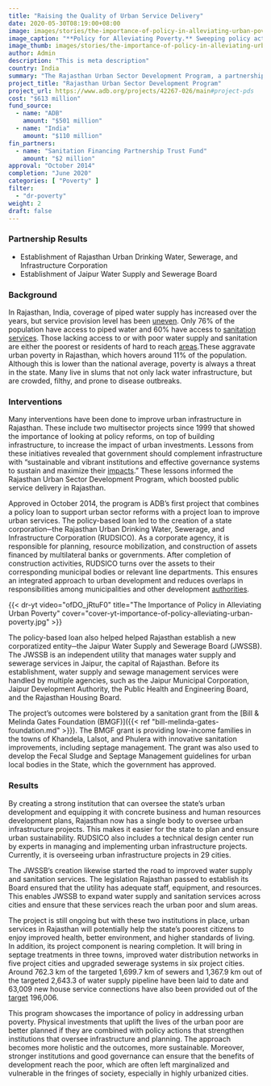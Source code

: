 ```yaml
---
title: "Raising the Quality of Urban Service Delivery"
date: 2020-05-30T08:19:00+08:00
image: images/stories/the-importance-of-policy-in-alleviating-urban-poverty.jpg
image_caption: "**Policy for Alleviating Poverty.** Sweeping policy actions motivated various stakeholders, including state institutions, municipalities, households, and investors, to work together to improve the quality of urban life in Rajasthan."
image_thumb: images/stories/the-importance-of-policy-in-alleviating-urban-poverty-th.jpg
author: Admin
description: "This is meta description"
country: India
summary: "The Rajasthan Urban Sector Development Program, a partnership among ADB, the Sanitation Financing Partnership Trust Fund supported by the Bill & Melinda Gates Foundation, and the Government of India, showed that physical investments that uplift the lives of the urban poor are better planned if they are combined with policy actions that strengthen institutions that oversee infrastructure and planning."
project_title: "Rajasthan Urban Sector Development Program"
project_url: https://www.adb.org/projects/42267-026/main#project-pds
cost: "$613 million"
fund_source: 
  - name: "ADB"
    amount: "$501 million"
  - name: "India"
    amount: "$110 million"
fin_partners:
  - name: "Sanitation Financing Partnership Trust Fund"
    amount: "$2 million"
approval: "October 2014"
completion: "June 2020"
categories: [ "Poverty​" ]
filter:
  - "dr-poverty"
weight: 2
draft: false
---
```

### Partnership Results

<ul class="dr-results">
<li><i class="icon-check-circle"></i>Establishment of Rajasthan Urban Drinking Water, Sewerage, and Infrastructure Corporation</li>
<li><i class="icon-check-circle"></i>Establishment of Jaipur Water Supply and Sewerage Board</li>
</ul>

### Background

In Rajasthan, India, coverage of piped water supply has increased over the years, but service provision level has been [uneven](https://washmatters.wateraid.org/publications/water-for-all-review-of-asian-development-banks-water-policy-implementation-in-india-a). Only 76% of the population have access to piped water and 60% have access to [sanitation services](https://www.adb.org/sites/default/files/project-document/81054/42267-026-ipsa.pdf). Those lacking access to or with poor water supply and sanitation are either the poorest or residents of hard to reach [areas](https://washmatters.wateraid.org/publications/water-for-all-review-of-asian-development-banks-water-policy-implementation-in-india-a).These aggravate urban poverty in Rajasthan, which hovers around 11% of the population. Although this is lower than the national average, poverty is always a threat in the state. Many live in slums that not only lack water infrastructure, but are crowded, filthy, and prone to disease outbreaks.

### Interventions

Many interventions have been done to improve urban infrastructure in Rajasthan. These include two multisector projects since 1999 that showed the importance of looking at policy reforms, on top of building infrastructure, to increase the impact of urban investments. Lessons from these initiatives revealed that government should complement infrastructure with “sustainable and vibrant institutions and effective governance systems to sustain and maximize their [impacts](https://www.adb.org/sites/default/files/linked-documents/42267-026-sd-03.pdf).” These lessons informed the Rajasthan Urban Sector Development Program, which boosted public service delivery in Rajasthan.

Approved in October 2014, the program is ADB’s first project that combines a policy loan to support urban sector reforms with a project loan to improve urban services. The policy-based loan led to the creation of a state corporation─the Rajasthan Urban Drinking Water, Sewerage, and Infrastructure Corporation (RUDSICO). As a corporate agency, it is responsible for planning, resource mobilization, and construction of assets financed by multilateral banks or governments. After completion of construction activities, RUDSICO turns over the assets to their corresponding municipal bodies or relevant line departments. This ensures an integrated approach to urban development and reduces overlaps in responsibilities among municipalities and other development [authorities](https://www.adb.org/sites/default/files/project-document/149163/42267-026-rrp.pdf).

{{< dr-yt video="ofDO_jRtuF0" title="The Importance of Policy in Alleviating Urban Poverty" cover="cover-yt-importance-of-policy-alleviating-urban-poverty.jpg" >}}

The policy-based loan also helped helped Rajasthan establish a new corporatized entity─the Jaipur Water Supply and Sewerage Board (JWSSB). The JWSSB is an independent utility that manages water supply and sewerage services in Jaipur, the capital of Rajasthan. Before its establishment, water supply and sewage management services were handled by multiple agencies, such as the Jaipur Municipal Corporation, Jaipur Development Authority, the Public Health and Engineering Board, and the Rajasthan Housing Board.

The project’s outcomes were bolstered by a sanitation grant from the [Bill & Melinda Gates Foundation (BMGF)]({{< ref "bill-melinda-gates-foundation.md" >}}). The BMGF grant is providing low-income families in the towns of Khandela, Lalsot, and Phulera with innovative sanitation improvements, including septage management. The grant was also used to develop the Fecal Sludge and Septage Management guidelines for urban local bodies in the State, which the government has approved.

### Results

By creating a strong institution that can oversee the state’s urban development and equipping it with concrete business and human resources development plans, Rajasthan now has a single body to oversee urban infrastructure projects. This makes it easier for the state to plan and ensure urban sustainability. RUDSICO also includes a technical design center run by experts in managing and implementing urban infrastructure projects. Currently, it is overseeing urban infrastructure projects in 29 cities.

The JWSSB’s creation likewise started the road to improved water supply and sanitation services. The legislation Rajasthan passed to establish its Board ensured that the utility has adequate staff, equipment, and resources. This enables JWSSB to expand water supply and sanitation services across cities and ensure that these services reach the urban poor and slum areas.

The project is still ongoing but with these two institutions in place, urban services in Rajasthan will potentially help the state’s poorest citizens to enjoy improved health, better environment, and higher standards of living. In addition, its project component is nearing completion. It will bring in septage treatments in three towns, improved water distribution networks in five project cities and upgraded sewerage systems in six project cities. Around 762.3 km of the targeted 1,699.7 km of sewers and 1,367.9 km out of the targeted 2,643.3 of water supply pipeline have been laid to date and 63,009 new house service connections have also been provided out of the [target](https://www.adb.org/sites/default/files/project-documents/42267/42267-026-prtr-en.pdf) 196,006.

This program showcases the importance of policy in addressing urban poverty. Physical investments that uplift the lives of the urban poor are better planned if they are combined with policy actions that strengthen institutions that oversee infrastructure and planning. The approach becomes more holistic and the outcomes, more sustainable. Moreover, stronger institutions and good governance can ensure that the benefits of development reach the poor, which are often left marginalized and vulnerable in the fringes of society, especially in highly urbanized cities. 